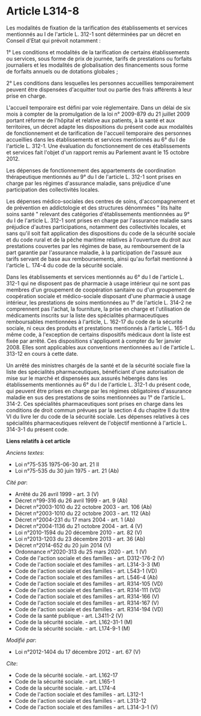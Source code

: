 # Article L314-8

Les modalités de fixation de la tarification des établissements et services mentionnés au I de l'article L. 312-1 sont
déterminées par un décret en Conseil d'Etat qui prévoit notamment : 

1° Les conditions et modalités de la tarification de certains établissements ou services, sous forme de prix de journée,
tarifs de prestations ou forfaits journaliers et les modalités de globalisation des financements sous forme de forfaits
annuels ou de dotations globales ; 

2° Les conditions dans lesquelles les personnes accueillies temporairement peuvent être dispensées d'acquitter tout ou partie
des frais afférents à leur prise en charge. 

L'accueil temporaire est défini par voie réglementaire. Dans un délai de six mois à compter de la promulgation de la loi n°
2009-879 du 21 juillet 2009 portant réforme de l'hôpital et relative aux patients, à la santé et aux territoires, un décret
adapte les dispositions du présent code aux modalités de fonctionnement et de tarification de l'accueil temporaire des
personnes accueillies dans les établissements et services mentionnés au 6° du I de l'article L. 312-1. Une évaluation du
fonctionnement de ces établissements et services fait l'objet d'un rapport remis au Parlement avant le 15 octobre 2012. 

Les dépenses de fonctionnement des appartements de coordination thérapeutique mentionnés au 9° du I de l'article L. 312-1
sont prises en charge par les régimes d'assurance maladie, sans préjudice d'une participation des collectivités locales. 

Les dépenses médico-sociales des centres de soins, d'accompagnement et de prévention en addictologie et des structures
dénommées " lits halte soins santé " relevant des catégories d'établissements mentionnées au 9° du I de l'article L. 312-1
sont prises en charge par l'assurance maladie sans préjudice d'autres participations, notamment des collectivités locales, et
sans qu'il soit fait application des dispositions du code de la sécurité sociale et du code rural et de la pêche maritime
relatives à l'ouverture du droit aux prestations couvertes par les régimes de base, au remboursement de la part garantie par
l'assurance maladie, à la participation de l'assuré aux tarifs servant de base aux remboursements, ainsi qu'au forfait
mentionné à l'article L. 174-4 du code de la sécurité sociale. 

Dans les établissements et services mentionnés au 6° du I de l'article L. 312-1 qui ne disposent pas de pharmacie à usage
intérieur qui ne sont pas membres d'un groupement de coopération sanitaire ou d'un groupement de coopération sociale et
médico-sociale disposant d'une pharmacie à usage intérieur, les prestations de soins mentionnées au 1° de l'article L. 314-2
ne comprennent pas l'achat, la fourniture, la prise en charge et l'utilisation de médicaments inscrits sur la liste des
spécialités pharmaceutiques remboursables mentionnées à l'article, L. 162-17 du code de la sécurité sociale, ni ceux des
produits et prestations mentionnés à l'article L. 165-1 du même code, à l'exception de certains dispositifs médicaux dont la
liste est fixée par arrêté. Ces dispositions s'appliquent à compter du 1er janvier 2008. Elles sont applicables aux
conventions mentionnées au I de l'article L. 313-12 en cours à cette date. 

Un arrêté des ministres chargés de la santé et de la sécurité sociale fixe la liste des spécialités pharmaceutiques,
bénéficiant d'une autorisation de mise sur le marché et dispensées aux assurés hébergés dans les établissements mentionnés au
6° du I de l'article L. 312-1 du présent code, qui peuvent être prises en charge par les régimes obligatoires d'assurance
maladie en sus des prestations de soins mentionnées au 1° de l'article L. 314-2. Ces spécialités pharmaceutiques sont prises
en charge dans les conditions de droit commun prévues par la section 4 du chapitre II du titre VI du livre Ier du code de la
sécurité sociale. Les dépenses relatives à ces spécialités pharmaceutiques relèvent de l'objectif mentionné à l'article L.
314-3-1 du présent code.

**Liens relatifs à cet article**

_Anciens textes_:

  - Loi n°75-535 1975-06-30 art. 21 II
  - Loi n°75-535 du 30 juin 1975 - art. 21 (Ab)

_Cité par_:

  - Arrêté du 26 avril 1999 - art. 3 (V)
  - Décret n°99-316 du 26 avril 1999 - art. 9 (Ab)
  - Décret n°2003-1010 du 22 octobre 2003 - art. 106 (Ab)
  - Décret n°2003-1010 du 22 octobre 2003 - art. 112 (Ab)
  - Décret n°2004-231 du 17 mars 2004 - art. 1 (Ab)
  - Décret n°2004-1136 du 21 octobre 2004 - art. 4 (V)
  - Loi n°2010-1594 du 20 décembre 2010 - art. 82 (V)
  - Loi n°2013-1203 du 23 décembre 2013 - art. 36 (Ab)
  - Décret n°2014-652 du 20 juin 2014 (V)
  - Ordonnance n°2020-313 du 25 mars 2020 - art. 1 (V)
  - Code de l'action sociale et des familles - art. D312-176-2 (V)
  - Code de l'action sociale et des familles - art. L314-3-3 (M)
  - Code de l'action sociale et des familles - art. L543-1 (VD)
  - Code de l'action sociale et des familles - art. L546-4 (Ab)
  - Code de l'action sociale et des familles - art. R314-105 (VD)
  - Code de l'action sociale et des familles - art. R314-111 (VD)
  - Code de l'action sociale et des familles - art. R314-166 (V)
  - Code de l'action sociale et des familles - art. R314-167 (V)
  - Code de l'action sociale et des familles - art. R314-194 (VD)
  - Code de la santé publique - art. L3411-2 (V)
  - Code de la sécurité sociale. - art. L162-31-1 (M)
  - Code de la sécurité sociale. - art. L174-9-1 (M)

_Modifié par_:

  - Loi n°2012-1404 du 17 décembre 2012 - art. 67 (V)

_Cite_:

  - Code de la sécurité sociale. - art. L162-17
  - Code de la sécurité sociale. - art. L165-1
  - Code de la sécurité sociale. - art. L174-4
  - Code de l'action sociale et des familles - art. L312-1
  - Code de l'action sociale et des familles - art. L313-12
  - Code de l'action sociale et des familles - art. L314-3-1 (V)
